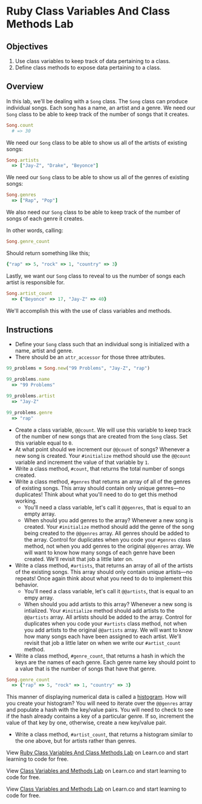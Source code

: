 # Ruby Class Variables And Class Methods Lab

## Objectives

1. Use class variables to keep track of data pertaining to a class. 
2. Define class methods to expose data pertaining to a class.

## Overview

In this lab, we'll be dealing with a `Song` class. The `Song` class can produce individual songs. Each song has a name, an artist and a genre. We need our `Song` class to be able to keep track of the number of songs that it creates. 

```ruby
Song.count
  # => 30
```

We need our `Song` class to be able to show us all of the artists of existing songs:

```ruby
Song.artists
  => ["Jay-Z", "Drake", "Beyonce"]
```

We need our `Song` class to be able to show us all of the genres of existing songs:

```ruby
Song.genres
  => ["Rap", "Pop"]
```

We also need our `Song` class to be able to keep track of the number of songs of each genre it creates. 

In other words, calling:

```ruby
Song.genre_count
``` 

Should return something like this;

```ruby
{"rap" => 5, "rock" => 1, "country" => 3}
```

Lastly, we want our `Song` class to reveal to us the number of songs each artist is responsible for. 

```ruby
Song.artist_count
  => {"Beyonce" => 17, "Jay-Z" => 40}
``` 

We'll accomplish this with the use of class variables and methods. 

## Instructions

* Define your `Song` class such that an individual song is initialized with a name, artist and genre. 
* There should be an `attr_accessor` for those three attributes. 

```ruby
99_problems = Song.new("99 Problems", "Jay-Z", "rap")

99_problems.name
  => "99 Problems"

99_problems.artist
  => "Jay-Z"

99_problems.genre
  => "rap"
```

* Create a class variable, `@@count`. We will use this variable to keep track of the number of new songs that are created from the `Song` class. Set this variable equal to `0`.
* At what point should we increment our `@@count` of songs? Whenever a new song is created. Your `#initialize` method should use the `@@count` variable and increment the value of that variable by `1`. 
* Write a class method, `#count`, that returns the total number of songs created. 
* Write a class method, `#genres` that returns an array of all of the genres of existing songs. This array should contain only unique genres––no duplicates! Think about what you'll need to do to get this method working. 
  * You'll need a class variable, let's call it `@@genres`, that is equal to an empty array. 
  * When should you add genres to the array? Whenever a new song is created. Your `#initialize` method should add the genre of the song being created to the `@@genres` array. All genres should be added to the array. Control for duplicates when you code your `#genres` class method, not when you add genres to the original `@@genres` array. We will want to know how many songs of each genre have been created. We'll revisit that job a little later on. 
* Write a class method, `#artists`, that returns an array of all of the artists of the existing songs. This array should only contain unique artists––no repeats! Once again think about what you need to do to implement this behavior.
  * You'll need a class variable, let's call it `@@artists`, that is equal to an empy array. 
  * When should you add artists to this array? Whenever a new song is intialized. Your `#initialize` method should add artists to the `@@artists` array.  All artists should be added to the array.  Control for duplicates when you code your `#artists` class method, not when you add artists to the original `@@artists` array.  We will want to know how many songs each have been assigned to each artist.  We'll revisit that job a little later on when we write our `#artist_count` method.
* Write a class method, `#genre_count`, that returns a hash in which the keys are the names of each genre. Each genre name key should point to a value that is the number of songs that have that genre. 

```ruby
Song.genre_count
  => {"rap" => 5, "rock" => 1, "country" => 3}
```

This manner of displaying numerical data is called a [histogram](https://en.wikipedia.org/wiki/Histogram). How will you create your histogram? You will need to iterate over the `@@genres` array and populate a hash with the key/value pairs. You will need to check to see if the hash already contains a key of a particular genre. If so, increment the value of that key by one, otherwise, create a new key/value pair.

* Write a class method, `#artist_count`, that returns a histogram similar to the one above, but for artists rather than genres. 


<p data-visibility='hidden'>View <a href='https://learn.co/lessons/ruby-class-variables-and-class-methods-lab' title='Ruby Class Variables And Class Methods Lab'>Ruby Class Variables And Class Methods Lab</a> on Learn.co and start learning to code for free.</p>

<p data-visibility='hidden'>View <a href='https://learn.co/lessons/ruby-class-variables-and-class-methods-lab'>Class Variables and Methods Lab</a> on Learn.co and start learning to code for free.</p>

<p class='util--hide'>View <a href='https://learn.co/lessons/ruby-class-variables-and-class-methods-lab'>Class Variables and Methods Lab</a> on Learn.co and start learning to code for free.</p>

